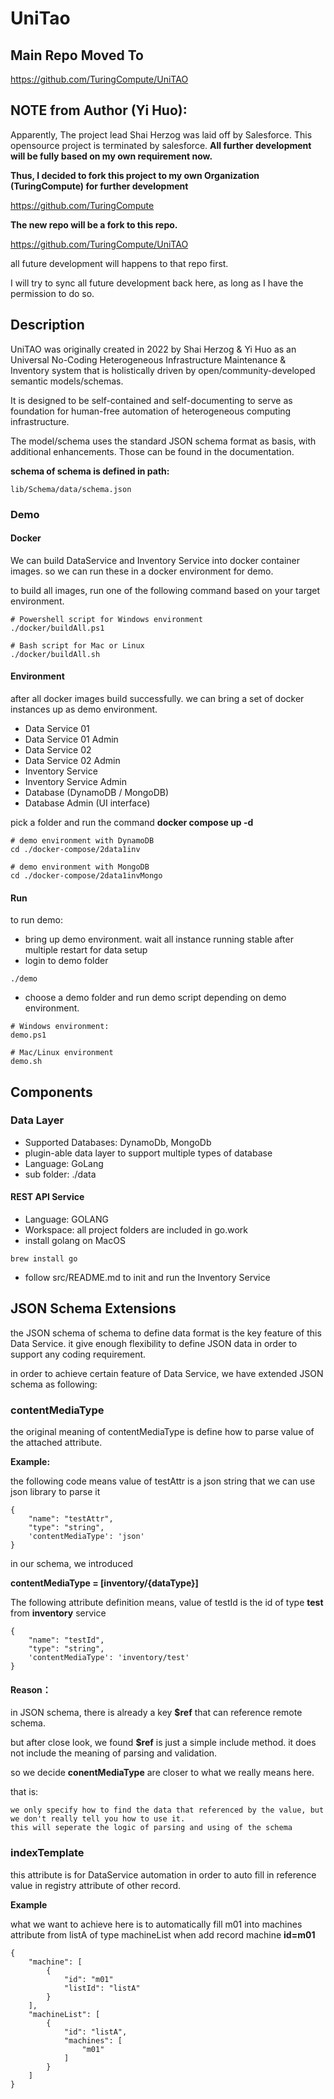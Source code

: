 # UniTao

## Main Repo Moved To
https://github.com/TuringCompute/UniTAO

## NOTE from Author (Yi Huo):

Apparently, The project lead Shai Herzog was laid off by Salesforce. This opensource project is terminated by salesforce.
**All further development will be fully based on my own requirement now.**

**Thus, I decided to fork this project to my own Organization (TuringCompute) for further development**

https://github.com/TuringCompute

**The new repo will be a fork to this repo.**

https://github.com/TuringCompute/UniTAO

all future development will happens to that repo first. 

I will try to sync all future development back here, as long as I have the permission to do so.

## Description

UniTAO was originally created in 2022 by Shai Herzog & Yi Huo as an 
Universal No-Coding Heterogeneous Infrastructure Maintenance & Inventory system that is holistically driven by open/community-developed semantic models/schemas.

It is designed to be self-contained and self-documenting to serve as foundation for human-free automation of heterogeneous computing infrastructure.

The model/schema uses the standard JSON schema format as basis, with additional enhancements. Those can be found in the documentation. 

**schema of schema is defined in path:**
```
lib/Schema/data/schema.json
```
### Demo

#### **Docker**
We can build DataService and Inventory Service into docker container images. so we can run these in a docker environment for demo.

to build all images, run one of the following command based on your target environment.

```
# Powershell script for Windows environment
./docker/buildAll.ps1

# Bash script for Mac or Linux
./docker/buildAll.sh
```

#### **Environment**
after all docker images build successfully. we can bring a set of docker instances up as demo environment.
 - Data Service 01
 - Data Service 01 Admin
 - Data Service 02
 - Data Service 02 Admin
 - Inventory Service
 - Inventory Service Admin
 - Database (DynamoDB / MongoDB)
 - Database Admin (UI interface)

pick a folder and run the command 
**docker compose up -d**
```
# demo environment with DynamoDB
cd ./docker-compose/2data1inv

# demo environment with MongoDB
cd ./docker-compose/2data1invMongo

```

#### **Run**
to run demo:
 - bring up demo environment. wait all instance running stable after multiple restart for data setup
 - login to demo folder
 ```
 ./demo
 ```
 - choose a demo folder and run demo script depending on demo environment.
 ```
 # Windows environment:
 demo.ps1

 # Mac/Linux environment
 demo.sh
 ```


## Components
 
### Data Layer
 - Supported Databases: DynamoDb, MongoDb
 - plugin-able data layer to support multiple types of database
 - Language: GoLang
 - sub folder: ./data


#### REST API Service
 - Language: GOLANG
 - Workspace: all project folders are included in go.work
 - install golang on MacOS
 ```
 brew install go
 ```
 - follow src/README.md to init and run the Inventory Service

## JSON Schema Extensions
the JSON schema of schema to define data format is the key feature of this Data Service.
it give enough flexibility to define JSON data in order to support any coding requirement.

in order to achieve certain feature of Data Service, we have extended JSON schema as following:

### **contentMediaType**
the original meaning of contentMediaType is define how to parse value of the attached attribute.

**Example:**

the following code means value of testAttr is a json string that we can use json library to parse it
```
{
    "name": "testAttr",
    "type": "string",
    'contentMediaType': 'json'
}

```

in our schema, we introduced

**contentMediaType = [inventory/{dataType}]**

The following attribute definition means, value of testId is the id of type **test** from **inventory** service
```
{
    "name": "testId",
    "type": "string",
    'contentMediaType': 'inventory/test'
}
```

#### **Reason：**
in JSON schema, there is already a key **$ref** that can reference remote schema.

but after close look, we found **$ref** is just a simple include method. it does not include the meaning of parsing and validation. 

so we decide **conentMediaType** are closer to what we really means here. 

that is:
```
we only specify how to find the data that referenced by the value, but we don't really tell you how to use it.
this will seperate the logic of parsing and using of the schema
```

### **indexTemplate**
this attribute is for DataService automation in order to auto fill in reference value in registry attribute of other record.

**Example**

what we want to achieve here is to automatically fill m01 into machines attribute from listA of type machineList when add record machine **id=m01**
```
{
    "machine": [
        {
            "id": "m01"
            "listId": "listA"
        }
    ],
    "machineList": [
        {
            "id": "listA",
            "machines": [
                "m01"
            ]
        }
    ]
}
```


